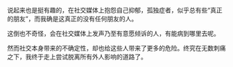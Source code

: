 说起来也是挺有趣的，在社交媒体上抱怨自己抑郁，孤独症者，似乎总有些“真正的朋友”，而我确是这真正的没有任何朋友的人。

这倒也不奇怪，会在社交媒体上发声乃至有意愿倾诉的人，有能病到哪里去呢。

然而社交本身带来的不确定性，却也给这些人带来了更多的危险。终究在无数刺痛之下，我终于走上尝试脱离所有外人影响的道路了。
